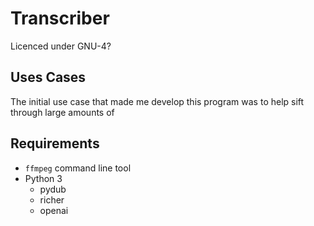 # Transcriber
Licenced under GNU-4?
## Uses Cases

The initial use case that made me develop this program was to help sift through large amounts of 

## Requirements
- `ffmpeg` command line tool
- Python 3
  - pydub
  - richer
  - openai
